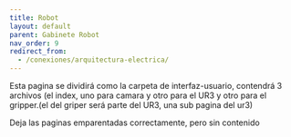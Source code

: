 ```yaml
---
title: Robot
layout: default
parent: Gabinete Robot
nav_order: 9
redirect_from:
  - /conexiones/arquitectura-electrica/
---
```


Esta pagina se dividirá como la carpeta de interfaz-usuario, contendrá 3 archivos (el index, uno para camara y otro para el UR3 y otro para el gripper.(el del griper será parte del UR3, una sub pagina del ur3)

Deja las paginas emparentadas correctamente, pero sin contenido